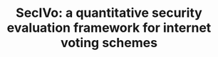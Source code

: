 ---
title: "SecIVo: a quantitative security evaluation framework for internet voting schemes"
collection: publications
permalink: /publications/2016-06-SecIVo-a-quantitative-security-evaluation-framework-for-internet-voting-schemes
venue: 'Annals of Telecommunications'
paperurl: 'https://doi.org/10.1007/s12243-016-0520-0'
citation: ' Stephan Neumann,  Melanie Volkamer,  <b>Jurlind Budurushi</b>,  Marco Prandini, </br> Annals of Telecommunications</br>'
---